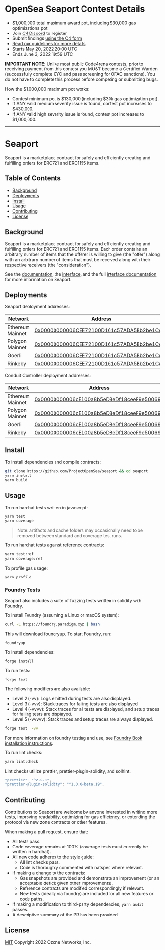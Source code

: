 # OpenSea Seaport Contest Details
- $1,000,000 total maximum award pot, including $30,000 gas optimizations pot
- Join [C4 Discord](https://discord.gg/code4rena) to register
- Submit findings [using the C4 form](https://code4rena.com/contests/2022-05-opensea-seaport-contest/submit)
- [Read our guidelines for more details](https://docs.code4rena.com/roles/wardens)
- Starts May 20, 2022 20:00 UTC
- Ends June 3, 2022 19:59 UTC

**IMPORTANT NOTE**: Unlike most public Code4rena contests, prior to receiving payment from this contest you MUST become a Certified Warden (successfully complete KYC and pass screening for OFAC sanctions). You do not have to complete this process before competing or submitting bugs.

How the $1,000,000 maximum pot works:
- Contest minimum pot is $130,000 (including $30k gas optimization pot).
- If ANY valid medium severity issue is found, contest pot increases to $430,000.
- If ANY valid high severity issue is found, contest pot increases to $1,000,000.


---

# Seaport

Seaport is a marketplace contract for safely and efficiently creating and fulfilling orders for ERC721 and ERC1155 items.

## Table of Contents

- [Background](#background)
- [Deployments](#deployments)
- [Install](#install)
- [Usage](#usage)
- [Contributing](#contributing)
- [License](#license)

## Background

Seaport is a marketplace contract for safely and efficiently creating and fulfilling orders for ERC721 and ERC1155 items. Each order contains an arbitrary number of items that the offerer is willing to give (the "offer") along with an arbitrary number of items that must be received along with their respective receivers (the "consideration").

See the [documentation](docs/SeaportDocumentation.md), the [interface](contracts/interfaces/SeaportInterface.sol), and the full [interface documentation](https://docs.opensea.io/v2.0/reference/seaport-overview) for more information on Seaport.

## Deployments

Seaport deployment addresses:

| Network          | Address                                    |
| ---------------- | ------------------------------------------ |
| Ethereum Mainnet | [0x00000000006CEE72100D161c57ADA5Bb2be1CA79](https://etherscan.io/address/0x00000000006cee72100d161c57ada5bb2be1ca79#code) |
| Polygon Mainnet  | [0x00000000006CEE72100D161c57ADA5Bb2be1CA79](https://polygonscan.com/address/0x00000000006CEE72100D161c57ADA5Bb2be1CA79) |
| Goerli           | [0x00000000006CEE72100D161c57ADA5Bb2be1CA79](https://goerli.etherscan.io/address/0x00000000006cee72100d161c57ada5bb2be1ca79#code) |
| Rinkeby          | [0x00000000006CEE72100D161c57ADA5Bb2be1CA79](https://rinkeby.etherscan.io/address/0x00000000006cee72100d161c57ada5bb2be1ca79#code) |

Conduit Controller deployment addresses:

| Network          | Address                                    |
| ---------------- | ------------------------------------------ |
| Ethereum Mainnet | [0x00000000006cE100a8b5eD8eDf18ceeF9e500697](https://etherscan.io/address/0x00000000006ce100a8b5ed8edf18ceef9e500697#code) |
| Polygon Mainnet  | [0x00000000006cE100a8b5eD8eDf18ceeF9e500697](https://polygonscan.com/address/0x00000000006ce100a8b5ed8edf18ceef9e500697) |
| Goerli           | [0x00000000006cE100a8b5eD8eDf18ceeF9e500697](https://goerli.etherscan.io/address/0x00000000006ce100a8b5ed8edf18ceef9e500697) |
| Rinkeby          | [0x00000000006cE100a8b5eD8eDf18ceeF9e500697](https://rinkeby.etherscan.io/address/0x00000000006ce100a8b5ed8edf18ceef9e500697) |

## Install

To install dependencies and compile contracts:

```bash
git clone https://github.com/ProjectOpenSea/seaport && cd seaport
yarn install
yarn build
```

## Usage

To run hardhat tests written in javascript:

```bash
yarn test
yarn coverage
```

> Note: artifacts and cache folders may occasionally need to be removed between standard and coverage test runs.

To run hardhat tests against reference contracts:

```bash
yarn test:ref
yarn coverage:ref
```

To profile gas usage:

```bash
yarn profile
```

### Foundry Tests

Seaport also includes a suite of fuzzing tests written in solidity with Foundry.

To install Foundry (assuming a Linux or macOS system):

```bash
curl -L https://foundry.paradigm.xyz | bash
```

This will download foundryup. To start Foundry, run:

```bash
foundryup
```

To install dependencies:

```
forge install
```

To run tests:

```bash
forge test
```

The following modifiers are also available:

- Level 2 (-vv): Logs emitted during tests are also displayed.
- Level 3 (-vvv): Stack traces for failing tests are also displayed.
- Level 4 (-vvvv): Stack traces for all tests are displayed, and setup traces for failing tests are displayed.
- Level 5 (-vvvvv): Stack traces and setup traces are always displayed.

```bash
forge test  -vv
```

For more information on foundry testing and use, see [Foundry Book installation instructions](https://book.getfoundry.sh/getting-started/installation.html).

To run lint checks:

```bash
yarn lint:check
```

Lint checks utilize prettier, prettier-plugin-solidity, and solhint.

```javascript
"prettier": "^2.5.1",
"prettier-plugin-solidity": "^1.0.0-beta.19",
```

## Contributing

Contributions to Seaport are welcome by anyone interested in writing more tests, improving readability, optimizing for gas efficiency, or extending the protocol via new zone contracts or other features.

When making a pull request, ensure that:

- All tests pass.
- Code coverage remains at 100% (coverage tests must currently be written in hardhat).
- All new code adheres to the style guide:
  - All lint checks pass.
  - Code is thoroughly commented with natspec where relevant.
- If making a change to the contracts:
  - Gas snapshots are provided and demonstrate an improvement (or an acceptable deficit given other improvements).
  - Reference contracts are modified correspondingly if relevant.
  - New tests (ideally via foundry) are included for all new features or code paths.
- If making a modification to third-party dependencies, `yarn audit` passes.
- A descriptive summary of the PR has been provided.

## License

[MIT](LICENSE) Copyright 2022 Ozone Networks, Inc.
